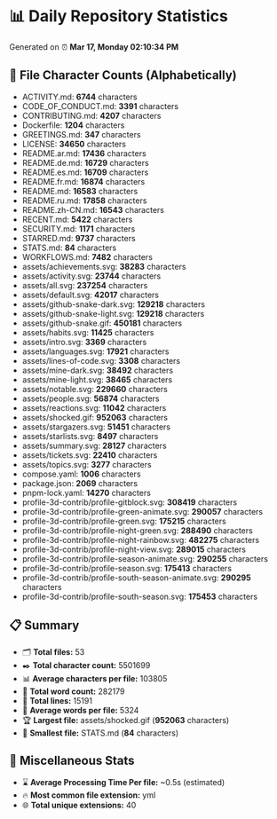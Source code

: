 # 📊 Daily Repository Statistics
Generated on ⏰ **Mar 17, Monday 02:10:34 PM**

## 📂 File Character Counts (Alphabetically)
- ACTIVITY.md: **6744** characters
- CODE_OF_CONDUCT.md: **3391** characters
- CONTRIBUTING.md: **4207** characters
- Dockerfile: **1204** characters
- GREETINGS.md: **347** characters
- LICENSE: **34650** characters
- README.ar.md: **17436** characters
- README.de.md: **16729** characters
- README.es.md: **16709** characters
- README.fr.md: **16874** characters
- README.md: **16583** characters
- README.ru.md: **17858** characters
- README.zh-CN.md: **16543** characters
- RECENT.md: **5422** characters
- SECURITY.md: **1171** characters
- STARRED.md: **9737** characters
- STATS.md: **84** characters
- WORKFLOWS.md: **7482** characters
- assets/achievements.svg: **38283** characters
- assets/activity.svg: **23744** characters
- assets/all.svg: **237254** characters
- assets/default.svg: **42017** characters
- assets/github-snake-dark.svg: **129218** characters
- assets/github-snake-light.svg: **129218** characters
- assets/github-snake.gif: **450181** characters
- assets/habits.svg: **11425** characters
- assets/intro.svg: **3369** characters
- assets/languages.svg: **17921** characters
- assets/lines-of-code.svg: **3308** characters
- assets/mine-dark.svg: **38492** characters
- assets/mine-light.svg: **38465** characters
- assets/notable.svg: **229660** characters
- assets/people.svg: **56874** characters
- assets/reactions.svg: **11042** characters
- assets/shocked.gif: **952063** characters
- assets/stargazers.svg: **51451** characters
- assets/starlists.svg: **8497** characters
- assets/summary.svg: **28127** characters
- assets/tickets.svg: **22410** characters
- assets/topics.svg: **3277** characters
- compose.yaml: **1006** characters
- package.json: **2069** characters
- pnpm-lock.yaml: **14270** characters
- profile-3d-contrib/profile-gitblock.svg: **308419** characters
- profile-3d-contrib/profile-green-animate.svg: **290057** characters
- profile-3d-contrib/profile-green.svg: **175215** characters
- profile-3d-contrib/profile-night-green.svg: **288490** characters
- profile-3d-contrib/profile-night-rainbow.svg: **482275** characters
- profile-3d-contrib/profile-night-view.svg: **289015** characters
- profile-3d-contrib/profile-season-animate.svg: **290255** characters
- profile-3d-contrib/profile-season.svg: **175413** characters
- profile-3d-contrib/profile-south-season-animate.svg: **290295** characters
- profile-3d-contrib/profile-south-season.svg: **175453** characters

## 📋 Summary
- 🗂️ **Total files:** 53
- ✒️ **Total character count:** 5501699
- 📊 **Average characters per file:** 103805
- 📝 **Total word count:** 282179
- 🧾 **Total lines:** 15191
- 📐 **Average words per file:** 5324
- 🏆 **Largest file:** assets/shocked.gif (**952063** characters)
- 🥉 **Smallest file:** STATS.md (**84** characters)

## 🌟 Miscellaneous Stats
- ⌛ **Average Processing Time Per file:** ~0.5s (estimated)
- 🔥 **Most common file extension:** yml
- 🌐 **Total unique extensions:** 40
